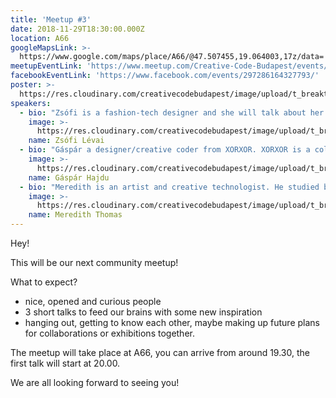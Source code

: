 ```yaml
---
title: 'Meetup #3'
date: 2018-11-29T18:30:00.000Z
location: A66
googleMapsLink: >-
  https://www.google.com/maps/place/A66/@47.507455,19.064003,17z/data=!3m1!4b1!4m5!3m4!1s0x4741dc71e8f07141:0x338531a68ac2aa0!8m2!3d47.5074514!4d19.0661917
meetupEventLink: 'https://www.meetup.com/Creative-Code-Budapest/events/qnhgzpyzdbkb/'
facebookEventLink: 'https://www.facebook.com/events/297286164327793/'
poster: >-
  https://res.cloudinary.com/creativecodebudapest/image/upload/t_breakthumbnails/v1574805486/cc3/creativecode_3_jycjkd.jpg
speakers:
  - bio: "Zsófi is a fashion-tech designer and she will talk about her new interactive knitwear collection. She is pretty cool, she recently won the 2nd prize at Telekom Fashion Fusion, and with her graduation project she got the Best Hungarian Designer award at Gombold Újra a year ago and she is still a supernice human.\r\n\nMore about Zsófi [here](http://zsolevai.com)."
    image: >-
      https://res.cloudinary.com/creativecodebudapest/image/upload/t_breakthumbnails/v1574805474/cc3/levaizsofi_tm2s1p.jpg
    name: Zsófi Lévai
  - bio: "Gáspár a designer/creative coder from XORXOR. XORXOR is a collaboration between scientist, engineers, artists and robots. They work on projects where real-time visuals meet complex design to create novel experience.\r\n\nXORXOR was founded with the aim to bring new visual and technological possibilities to the cultural scene. The studio follows a research-based practice to explore new ways to solve complex problems. Their clients range from museums through dance companies to film and theatre productions in Hungary and in the international scene.\r\n\nMore about Gáspár [here](https://xorxor.hu/)."
    image: >-
      https://res.cloudinary.com/creativecodebudapest/image/upload/t_breakthumbnails/v1574805475/cc3/3-hajdugaspar_yzhyex.jpg
    name: Gáspár Hajdu
  - bio: "Meredith is an artist and creative technologist. He studied biomedical engineering and science communication at Imperial College London. After moving to Berlin he became interested in creative uses of technology. His work now focuses on intersections between artistic tradition and practice and new technology.\r\n\nProbably he will tell a bit about an underwater VR experience they created in Switzerland, or about some withoutwater VR experiences as well. It will be great anyhow, he is one of the coolest School of Machines peeps.\r\n\nMore about Meredith [here](http://merediththomas.co.uk/)."
    image: >-
      https://res.cloudinary.com/creativecodebudapest/image/upload/t_breakthumbnails/v1574805476/cc3/merediththomas_jmswos.jpg
    name: Meredith Thomas
---
```

Hey!

This will be our next community meetup!

What to expect?

* nice, opened and curious people
* 3 short talks to feed our brains with some new inspiration
* hanging out, getting to know each other, maybe making up future plans for collaborations or exhibitions together.

The meetup will take place at A66, you can arrive from around 19.30, the first talk will start at 20.00.

We are all looking forward to seeing you!
